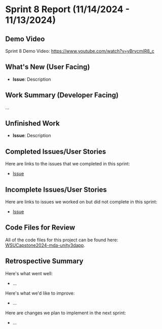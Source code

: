 # Sprint 8 Report (11/14/2024 - 11/13/2024)

## Demo Video
Sprint 8 Demo Video: https://www.youtube.com/watch?v=yBrvcmIR8_c

## What's New (User Facing)
* **Issue**: Description


## Work Summary (Developer Facing)
...

## Unfinished Work
* **Issue**: Description

## Completed Issues/User Stories
Here are links to the issues that we completed in this sprint:
* [Issue](link)

## Incomplete Issues/User Stories
Here are links to issues we worked on but did not complete in this sprint:
* [Issue](link)

## Code Files for Review
All of the code files for this project can be found here:  
[WSUCapstone2024-mda-unity3dapp](https://github.com/WSUCptSCapstone-S24-F24/-mda-unity3dapp-).

## Retrospective Summary
Here's what went well:
* ...

Here's what we'd like to improve:
* ...

Here are changes we plan to implement in the next sprint:
* ...
